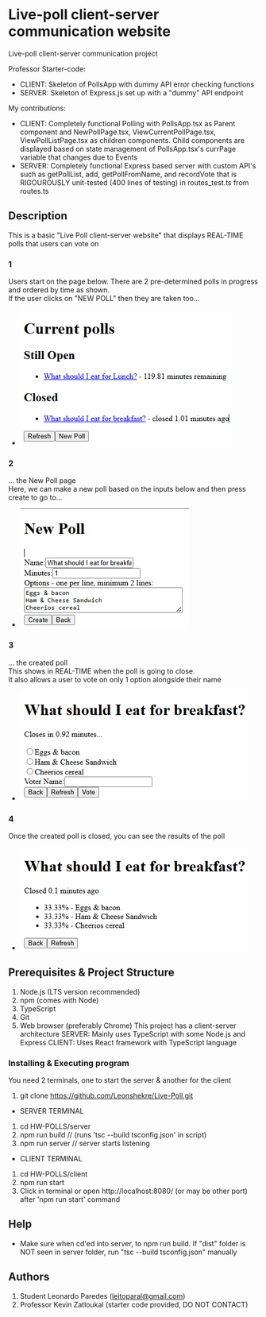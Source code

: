 # Live-poll client-server communication website
Live-poll client-server communication project

Professor Starter-code: 
- CLIENT: Skeleton of PollsApp with dummy API error checking functions
- SERVER: Skeleton of Express.js set up with a "dummy" API endpoint

My contributions: 
- CLIENT: Completely functional Polling with PollsApp.tsx as Parent component and NewPollPage.tsx, ViewCurrentPollPage.tsx, ViewPollListPage.tsx as children components. Child components are displayed based on state management of PollsApp.tsx's currPage variable that changes due to Events
- SERVER: Completely functional Express based server with custom API's such as getPollList, add, getPollFromName, and recordVote that is RIGOUROUSLY unit-tested (400 lines of testing) in routes_test.ts from routes.ts

## Description
This is a basic "Live Poll client-server website" that displays REAL-TIME polls that users can vote on<br/>

### 1
Users start on the page below. There are 2 pre-determined polls in progress and ordered
by time as shown.<br/>
If the user clicks on "NEW POLL" then they are taken too...<br/>
- ![alt text][PollListPageImg]<br/>

### 2
... the New Poll page<br/>
Here, we can make a new poll based on the inputs below and then press create to go to...<br/>
- ![alt text][NewpollImg1]<br/>

### 3
... the created poll<br/>
This shows in REAL-TIME when the poll is going to close.<br/>
It also allows a user to vote on only 1 option alongside their name<br/>
- ![alt text][NewPollImg2]<br/>

### 4
Once the created poll is closed, you can see the results of the poll<br/>
- ![alt text][ClosedPollImg]<br/>




[ClosedPollImg]: https://github.com/Leonshekre/Live-Poll/blob/main/client/src/LivePoll_ExampleImages/ClosedPoll.png "Closed Poll Img"
[NewPollImg1]: https://github.com/Leonshekre/Live-Poll/blob/main/client/src/LivePoll_ExampleImages/NewPoll_AboutToCreatePoll.png "New Poll Img 1"
[NewPollImg2]: https://github.com/Leonshekre/Live-Poll/blob/main/client/src/LivePoll_ExampleImages/NewPoll_CreatedPoll.png "New Poll Img 2"
[PollListPageImg]: https://github.com/Leonshekre/Live-Poll/blob/main/client/src/LivePoll_ExampleImages/PollListPage_Examples.png "Poll List Page Img"

## Prerequisites & Project Structure
1. Node.js (LTS version recommended)
2. npm (comes with Node)
3. TypeScript
4. Git
5. Web browser (preferably Chrome)
This project has a client-server architecture
SERVER: Mainly uses TypeScript with some Node.js and Express
CLIENT: Uses React framework with TypeScript language

### Installing & Executing program
You need 2 terminals, one to start the server & another for the client
1. git clone https://github.com/Leonshekre/Live-Poll.git
- SERVER TERMINAL
1. cd HW-POLLS/server
2. npm run build  // (runs 'tsc --build tsconfig.json' in script)
3. npm run server  // server starts listening
- CLIENT TERMINAL
1. cd HW-POLLS/client
2. npm run start
3. Click in terminal or open http://localhost:8080/ (or may be other port) after 'npm run start' command

## Help
- Make sure when cd'ed into server, to npm run build. If "dist" folder is NOT seen in server folder, run "tsc --build tsconfig.json" manually

## Authors
1. Student Leonardo Paredes (leitoparal@gmail.com)
2. Professor Kevin Zatloukal (starter code provided, DO NOT CONTACT)

